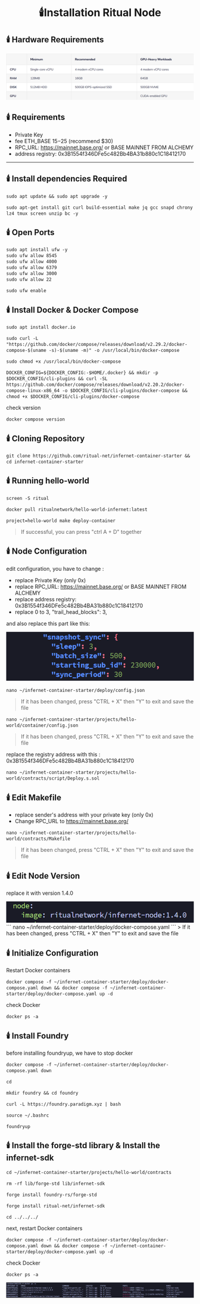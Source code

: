 # <p align= "center">  **:candle:Installation Ritual Node**



## **:candle: Hardware Requirements**
<img src="https://github.com/nodeonline/testnet-node-runner/blob/82eb2b2656743b841fe9eb61bd5092b33780b29a/ritual-node/SPEK.png" />

## :candle: **Requirements**

- Private Key
- fee ETH_BASE $15-$25 (recommend $30)
- RPC_URL: https://mainnet.base.org/ or BASE MAINNET FROM ALCHEMY
- address registry: 0x3B1554f346DFe5c482Bb4BA31b880c1C18412170


-------------------------

## :candle: **Install dependencies Required**
```
sudo apt update && sudo apt upgrade -y
```
```
sudo apt-get install git curl build-essential make jq gcc snapd chrony lz4 tmux screen unzip bc -y
```

## :candle: **Open Ports**
```
sudo apt install ufw -y
sudo ufw allow 8545
sudo ufw allow 4000
sudo ufw allow 6379
sudo ufw allow 3000
sudo ufw allow 22
```
```
sudo ufw enable
```

## :candle: **Install Docker & Docker Compose**
```
sudo apt install docker.io
```
```
sudo curl -L "https://github.com/docker/compose/releases/download/v2.29.2/docker-compose-$(uname -s)-$(uname -m)" -o /usr/local/bin/docker-compose
```
```
sudo chmod +x /usr/local/bin/docker-compose
```
```
DOCKER_CONFIG=${DOCKER_CONFIG:-$HOME/.docker} && mkdir -p $DOCKER_CONFIG/cli-plugins && curl -SL https://github.com/docker/compose/releases/download/v2.20.2/docker-compose-linux-x86_64 -o $DOCKER_CONFIG/cli-plugins/docker-compose && chmod +x $DOCKER_CONFIG/cli-plugins/docker-compose
```
check version
```
docker compose version
```

## :candle: **Cloning Repository**

```
git clone https://github.com/ritual-net/infernet-container-starter && cd infernet-container-starter
```

## :candle: **Running hello-world**

```
screen -S ritual
```
```
docker pull ritualnetwork/hello-world-infernet:latest
```
```
project=hello-world make deploy-container
```
> If successful, you can press "ctrl A + D" together

## :candle: **Node Configuration**

edit configuration, you have to change :
- replace Private Key (only 0x)
- replace RPC_URL: https://mainnet.base.org/ or BASE MAINNET FROM ALCHEMY
- replace address registry: 0x3B1554f346DFe5c482Bb4BA31b880c1C18412170
- replace 0 to 3, "trail_head_blocks": 3,

and also replace this part like this:

<img src="https://github.com/nodeonline/testnet-node-runner/blob/5c31f27e82e37d5040289f658ccb7a4e1092e663/ritual-node/edit_con.png" />

```
nano ~/infernet-container-starter/deploy/config.json
```
> If it has been changed, press "CTRL + X" then "Y" to exit and save the file

```
nano ~/infernet-container-starter/projects/hello-world/container/config.json
```
> If it has been changed, press "CTRL + X" then "Y" to exit and save the file

replace the registry address with this : 0x3B1554f346DFe5c482Bb4BA31b880c1C18412170
```
nano ~/infernet-container-starter/projects/hello-world/contracts/script/Deploy.s.sol
```

## :candle: **Edit Makefile**

+ replace sender's address with your private key (only 0x)
+ Change RPC_URL to https://mainnet.base.org/
```
nano ~/infernet-container-starter/projects/hello-world/contracts/Makefile
```
> If it has been changed, press "CTRL + X" then "Y" to exit and save the file


## :candle: **Edit Node Version**

replace it with version 1.4.0

<img src="https://github.com/nodeonline/testnet-node-runner/blob/d0f86ad450369c312b914346d0ec16a857fb8e79/ritual-node/edit_node_version.png" />
```
nano ~/infernet-container-starter/deploy/docker-compose.yaml
```
> If it has been changed, press "CTRL + X" then "Y" to exit and save the file


## :candle: **Initialize Configuration**

Restart Docker containers
```
docker compose -f ~/infernet-container-starter/deploy/docker-compose.yaml down && docker compose -f ~/infernet-container-starter/deploy/docker-compose.yaml up -d
```

check Docker
```
docker ps -a
```

## :candle: **Install Foundry**

before installing foundryup, we have to stop docker
```
docker compose -f ~/infernet-container-starter/deploy/docker-compose.yaml down
```
```
cd
```
```
mkdir foundry && cd foundry
```
```
curl -L https://foundry.paradigm.xyz | bash
```
```
source ~/.bashrc
```
```
foundryup
```

## :candle: **Install the forge-std library & Install the infernet-sdk**
```
cd ~/infernet-container-starter/projects/hello-world/contracts
```
```
rm -rf lib/forge-std lib/infernet-sdk
```
```
forge install foundry-rs/forge-std
```
```
forge install ritual-net/infernet-sdk
```
```
cd ../../../
```
next, restart Docker containers
```
docker compose -f ~/infernet-container-starter/deploy/docker-compose.yaml down && docker compose -f ~/infernet-container-starter/deploy/docker-compose.yaml up -d
```
check Docker
```
docker ps -a
```
<img src="https://github.com/nodeonline/testnet-node-runner/blob/d0f86ad450369c312b914346d0ec16a857fb8e79/ritual-node/cek_docker.png" />




